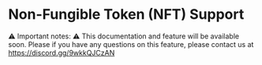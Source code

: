 # Non-Fungible Token (NFT) Support

⚠️ Important notes: ⚠️
  This documentation and feature will be available soon.
Please if you have any questions on this feature, please contact us at https://discord.gg/9wkkQJCzAN